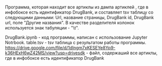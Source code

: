 Программа, которая находит все артиклы из дампа артиклей , где в инфобоксе есть идентификатор DrugBank, и составляет tsv таблицу со следующими данными:
Url, название страницы, DrugBank id, DrugBank url, поле "Другие названия".
В качестве разделителя колонок используется знак табуляции - "\t".

DrugBank.ipynb - код программы, написан с использование Jupyter Notrbook.
table.tsv - tsv таблица с результатом работы программы.
https://drive.google.com/file/d/1dIngm7xKESEYe8Yp9-k36HExH6wZ42MS/view?usp=drivesdk - файл, содержаший все артиклы, где в инфобоксе есть идентификатор DrugBank
